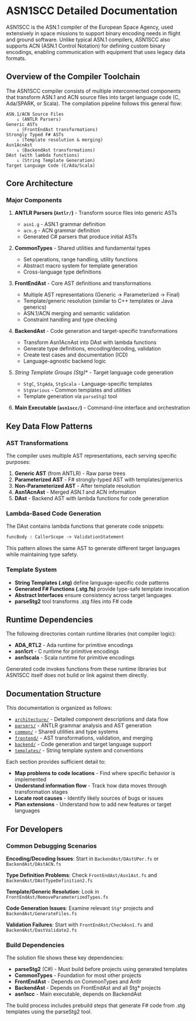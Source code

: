# ASN1SCC Detailed Documentation

ASN1SCC is the ASN.1 compiler of the European Space Agency, used extensively in space missions to support binary encoding needs in flight and ground software. Unlike typical ASN.1 compilers, ASN1SCC also supports ACN (ASN.1 Control Notation) for defining custom binary encodings, enabling communication with equipment that uses legacy data formats.

## Overview of the Compiler Toolchain

The ASN1SCC compiler consists of multiple interconnected components that transform ASN.1 and ACN source files into target language code (C, Ada/SPARK, or Scala). The compilation pipeline follows this general flow:

```
ASN.1/ACN Source Files
    ↓ (ANTLR Parsers)
Generic ASTs
    ↓ (FrontEndAst transformations)
Strongly Typed F# ASTs
    ↓ (Template resolution & merging)
Asn1AcnAst
    ↓ (BackendAst transformations)
DAst (with lambda functions)
    ↓ (String Template Generation)
Target Language Code (C/Ada/Scala)
```

## Core Architecture

### Major Components

1. **ANTLR Parsers (`Antlr/`)** - Transform source files into generic ASTs
   - `asn1.g` - ASN.1 grammar definition
   - `acn.g` - ACN grammar definition
   - Generated C# parsers that produce initial ASTs

2. **CommonTypes** - Shared utilities and fundamental types
   - Set operations, range handling, utility functions
   - Abstract macro system for template generation
   - Cross-language type definitions

3. **FrontEndAst** - Core AST definitions and transformations
   - Multiple AST representations (Generic → Parameterized → Final)
   - Template/generic resolution (similar to C++ templates or Java generics)
   - ASN.1/ACN merging and semantic validation
   - Constraint handling and type checking

4. **BackendAst** - Code generation and target-specific transformations
   - Transform Asn1AcnAst into DAst with lambda functions
   - Generate type definitions, encoding/decoding, validation
   - Create test cases and documentation (ICD)
   - Language-agnostic backend logic

5. **String Template Groups (Stg*)** - Target language code generation
   - `StgC`, `StgAda`, `StgScala` - Language-specific templates
   - `StgVarious` - Common templates and utilities
   - Template generation via `parseStg2` tool

6. **Main Executable (`asn1scc/`)** - Command-line interface and orchestration

## Key Data Flow Patterns

### AST Transformations
The compiler uses multiple AST representations, each serving specific purposes:

1. **Generic AST** (from ANTLR) - Raw parse trees
2. **Parameterized AST** - F# strongly-typed AST with templates/generics
3. **Non-Parameterized AST** - After template resolution
4. **Asn1AcnAst** - Merged ASN.1 and ACN information
5. **DAst** - Backend AST with lambda functions for code generation

### Lambda-Based Code Generation
The DAst contains lambda functions that generate code snippets:
```fsharp
funcBody : CallerScope -> ValidationStatement
```
This pattern allows the same AST to generate different target languages while maintaining type safety.

### Template System
- **String Templates (.stg)** define language-specific code patterns
- **Generated F# Functions (.stg.fs)** provide type-safe template invocation
- **Abstract Interfaces** ensure consistency across target languages
- **parseStg2** tool transforms .stg files into F# code

## Runtime Dependencies
The following directories contain runtime libraries (not compiler logic):
- **ADA_RTL2** - Ada runtime for primitive encodings
- **asn1crt** - C runtime for primitive encodings
- **asn1scala** - Scala runtime for primitive encodings

Generated code invokes functions from these runtime libraries but ASN1SCC itself does not build or link against them directly.

## Documentation Structure

This documentation is organized as follows:

- [`architecture/`](architecture/) - Detailed component descriptions and data flow
- [`parsers/`](parsers/) - ANTLR grammar analysis and AST generation
- [`common/`](common/) - Shared utilities and type systems
- [`frontend/`](frontend/) - AST transformations, validation, and merging
- [`backend/`](backend/) - Code generation and target language support
- [`templates/`](templates/) - String template system and conventions

Each section provides sufficient detail to:
- **Map problems to code locations** - Find where specific behavior is implemented
- **Understand information flow** - Track how data moves through transformation stages
- **Locate root causes** - Identify likely sources of bugs or issues
- **Plan extensions** - Understand how to add new features or target languages

## For Developers

### Common Debugging Scenarios

**Encoding/Decoding Issues**: Start in `BackendAst/DAstUPer.fs` or `BackendAst/DAstACN.fs`

**Type Definition Problems**: Check `FrontEndAst/Asn1Ast.fs` and `BackendAst/DAstTypeDefinition2.fs`

**Template/Generic Resolution**: Look in `FrontEndAst/RemoveParameterizedTypes.fs`

**Code Generation Issues**: Examine relevant `Stg*` projects and `BackendAst/GenerateFiles.fs`

**Validation Failures**: Start with `FrontEndAst/CheckAsn1.fs` and `BackendAst/DastValidate2.fs`

### Build Dependencies

The solution file shows these key dependencies:
- **parseStg2** (C#) - Must build before projects using generated templates
- **CommonTypes** - Foundation for most other projects
- **FrontEndAst** - Depends on CommonTypes and Antlr
- **BackendAst** - Depends on FrontEndAst and all Stg* projects
- **asn1scc** - Main executable, depends on BackendAst

The build process includes prebuild steps that generate F# code from .stg templates using the parseStg2 tool.